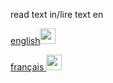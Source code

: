 read text in/lire text en
<p></p>
<a href="https://github.com/Neo0698/trillion/blob/master/readen.md">english<img src="https://upload.wikimedia.org/wikipedia/commons/a/ae/Flag_of_the_United_Kingdom.svg" width="25" height="25"></a>
<p></p>
<a href="https://github.com/Neo0698/trillion/blob/master/readfr.md">français <img src="https://upload.wikimedia.org/wikipedia/commons/c/c3/Flag_of_France.svg" width="25" height="25"></a>
